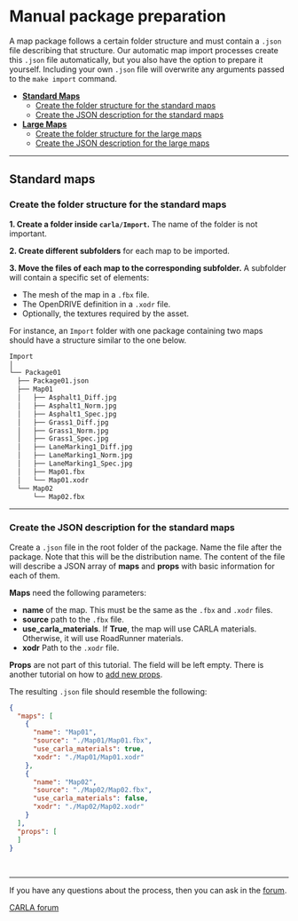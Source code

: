 # Manual package preparation

A map package follows a certain folder structure and must contain a `.json` file describing that structure. Our automatic map import processes create this `.json` file automatically, but you also have the option to prepare it yourself. Including your own `.json` file will overwrite any arguments passed to the `make import` command.

- [__Standard Maps__](#standard-maps)
    - [Create the folder structure for the standard maps](#create-the-folder-structure-for-the-standard-maps)
    - [Create the JSON description for the standard maps](#create-the-json-description-for-the-standard-maps)
- [__Large Maps__](#large-maps)
    - [Create the folder structure for the large maps](#create-the-folder-structure-for-the-large-maps)
    - [Create the JSON description for the large maps](#create-the-json-description-for-the-large-maps)

---

## Standard maps
### Create the folder structure for the standard maps

__1. Create a folder inside `carla/Import`.__ The name of the folder is not important.  

__2. Create different subfolders__ for each map to be imported.

__3. Move the files of each map to the corresponding subfolder.__ A subfolder will contain a specific set of elements: 

-   The mesh of the map in a `.fbx` file.  
-   The OpenDRIVE definition in a `.xodr` file.  
-   Optionally, the textures required by the asset.  

For instance, an `Import` folder with one package containing two maps should have a structure similar to the one below.

```sh
Import
│
└── Package01
  ├── Package01.json
  ├── Map01
  │   ├── Asphalt1_Diff.jpg
  │   ├── Asphalt1_Norm.jpg
  │   ├── Asphalt1_Spec.jpg
  │   ├── Grass1_Diff.jpg
  │   ├── Grass1_Norm.jpg
  │   ├── Grass1_Spec.jpg
  │   ├── LaneMarking1_Diff.jpg
  │   ├── LaneMarking1_Norm.jpg
  │   ├── LaneMarking1_Spec.jpg
  │   ├── Map01.fbx
  │   └── Map01.xodr
  └── Map02
      └── Map02.fbx
```

---

### Create the JSON description for the standard maps

Create a `.json` file in the root folder of the package. Name the file after the package. Note that this will be the distribution name. The content of the file will describe a JSON array of __maps__ and __props__ with basic information for each of them.  

__Maps__ need the following parameters:  

- __name__ of the map. This must be the same as the `.fbx` and `.xodr` files.  
- __source__ path to the `.fbx` file.  
- __use_carla_materials__. If __True__, the map will use CARLA materials. Otherwise, it will use RoadRunner materials.  
- __xodr__ Path to the `.xodr` file.  

__Props__ are not part of this tutorial. The field will be left empty. There is another tutorial on how to [add new props](tuto_A_add_props.md).  

The resulting `.json` file should resemble the following:

```json
{
  "maps": [
    {
      "name": "Map01",
      "source": "./Map01/Map01.fbx",
      "use_carla_materials": true,
      "xodr": "./Map01/Map01.xodr"
    },
    {
      "name": "Map02",
      "source": "./Map02/Map02.fbx",
      "use_carla_materials": false,
      "xodr": "./Map02/Map02.xodr"
    }
  ],
  "props": [
  ]
}
```
</details>
<br>

---

If you have any questions about the process, then you can ask in the [forum](https://github.com/carla-simulator/carla/discussions).

<div class="build-buttons">
<p>
<a href="https://github.com/carla-simulator/carla/discussions" target="_blank" class="btn btn-neutral" title="Go to the CARLA forum">
CARLA forum</a>
</p>
</div>